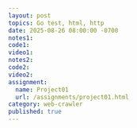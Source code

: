 ```yaml
---
layout: post
topics: Go test, html, http
date: 2025-08-26 08:00:00 -0700
notes1: 
code1: 
video1: 
notes2: 
code2: 
video2: 
assignment:
  name: Project01
  url: /assignments/project01.html
category: web-crawler
published: true
---
```


